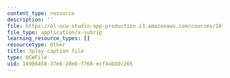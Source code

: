 ```yaml
---
content_type: resource
description: ''
file: https://ol-ocw-studio-app-production.s3.amazonaws.com/courses/18-03sc-differential-equations-fall-2011/1490845837e620ebf768ecf4ab80c265_e3FfmXtkppM.srt
file_type: application/x-subrip
learning_resource_types: []
resourcetype: Other
title: 3play caption file
type: OCWFile
uid: 14908458-37e6-20eb-f768-ecf4ab80c265
---
```

